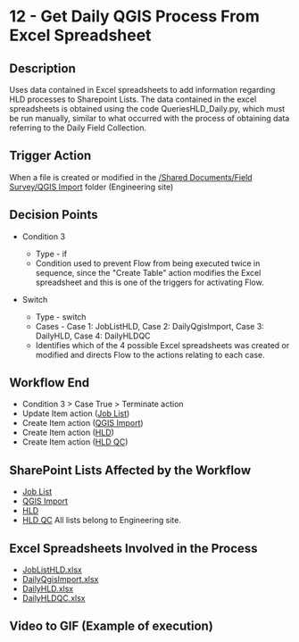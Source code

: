 # 12 - Get Daily QGIS Process From Excel Spreadsheet

## Description
Uses data contained in Excel spreadsheets to add information regarding HLD processes to Sharepoint Lists. The data contained in the excel spreadsheets is obtained using the code QueriesHLD_Daily.py, which must be run manually, similar to what occurred with the process of obtaining data referring to the Daily Field Collection.

## Trigger Action
When a file is created or modified in the [/Shared Documents/Field Survey/QGIS Import](https://vistacaretech.sharepoint.com/:f:/s/engineering/ElFRUrUbNuZAjkyo3kK-Lj4BtqGnchckDbE6-8GuURn-2w?e=M0bUCC) folder (Engineering site)

## Decision Points
* Condition 3
    * Type - if
    * Condition used to prevent Flow from being executed twice in sequence, since the "Create Table" action modifies the Excel spreadsheet and this is one of the triggers for activating Flow.

* Switch
    * Type - switch
    * Cases - Case 1: JobListHLD, Case 2: DailyQgisImport, Case 3: DailyHLD, Case 4: DailyHLDQC
    * Identifies which of the 4 possible Excel spreadsheets was created or modified and directs Flow to the actions relating to each case.

## Workflow End
* Condition 3 > Case True > Terminate action
* Update Item action ([Job List](https://vistacaretech.sharepoint.com/sites/engineering/Lists/Job%20List/AllItems.aspx))
* Create Item action ([QGIS Import](https://vistacaretech.sharepoint.com/sites/engineering/Lists/QGIS%20Import/AllItems.aspx))
* Create Item action ([HLD](https://vistacaretech.sharepoint.com/sites/engineering/Lists/HLD/AllItems.aspx))
* Create Item action ([HLD QC](https://vistacaretech.sharepoint.com/sites/engineering/Lists/HLD%20QC/AllItems.aspx))

## SharePoint Lists Affected by the Workflow
* [Job List](https://vistacaretech.sharepoint.com/sites/engineering/Lists/Job%20List/AllItems.aspx)
* [QGIS Import](https://vistacaretech.sharepoint.com/sites/engineering/Lists/QGIS%20Import/AllItems.aspx)
* [HLD](https://vistacaretech.sharepoint.com/sites/engineering/Lists/HLD/AllItems.aspx)
* [HLD QC](https://vistacaretech.sharepoint.com/sites/engineering/Lists/HLD%20QC/AllItems.aspx)
All lists belong to Engineering site.

## Excel Spreadsheets Involved in the Process
* [JobListHLD.xlsx](https://vistacaretech.sharepoint.com/:x:/s/engineering/EavIAQHk8lVCp_eCj_eZhXMBlZWXHnbXwpsJ8NVPu-1wKA?e=uSqAw0)
* [DailyQgisImport.xlsx](https://vistacaretech.sharepoint.com/:x:/s/engineering/ESadELGi-_lMgRxLt0LZG6IBBPs9nmuztFjFL9xAbNuFyA?e=ZVSv0h)
* [DailyHLD.xlsx](https://vistacaretech.sharepoint.com/:x:/s/engineering/EYj9SwCVdHhIv3rZjQQXnxgB_Rsc3-7IgdEpJZRSVI-99g?e=1e9RrU)
* [DailyHLDQC.xlsx](https://vistacaretech.sharepoint.com/:x:/s/engineering/EdqvLrhXdCZPutcLHu9g4KMBZ1jeqKZErf8Ov486PyKOSw?e=J8HXiU)

## Video to GIF (Example of execution)